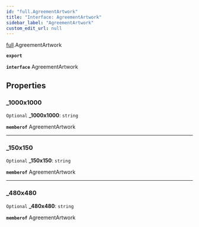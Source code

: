 ```yaml
---
id: "full.AgreementArtwork"
title: "Interface: AgreementArtwork"
sidebar_label: "AgreementArtwork"
custom_edit_url: null
---
```


[full](../namespaces/full.md).AgreementArtwork

**`export`**

**`interface`** AgreementArtwork

## Properties

### \_1000x1000

 `Optional` **\_1000x1000**: `string`

**`memberof`** AgreementArtwork

___

### \_150x150

 `Optional` **\_150x150**: `string`

**`memberof`** AgreementArtwork

___

### \_480x480

 `Optional` **\_480x480**: `string`

**`memberof`** AgreementArtwork
